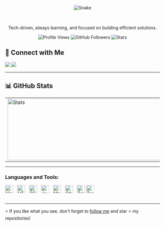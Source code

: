 <div align='center'>

<picture>
  <source srcset="https://raw.githubusercontent.com/alvinwills/alvinwills/output/github-snake-dark.svg" media="(prefers-color-scheme: dark)" />
  <source srcset="https://raw.githubusercontent.com/alvinwills/alvinwills/output/github-snake.svg" media="(prefers-color-scheme: light)" />
  <img src="https://raw.githubusercontent.com/alvinwills/alvinwills/output/github-snake.svg" alt="Snake" />
</picture>
</div>

<br>
<br>

<p align='center'>Tech-driven, always learning, and focused on building efficient solutions.</p>

<div align="center">
  
  ![Profile Views](https://komarev.com/ghpvc/?username=alvinwills&logoColor=red&color=blue)
  ![GitHub Followers](https://img.shields.io/github/followers/alvinwills?label=Followers&style=default)
  ![Stars](https://img.shields.io/github/stars/alvinwills?label=Stars&style=default)
</div>


## 🤝 Connect with Me

<a href="https://www.linkedin.com/in/alvin-abia-williams-a315b8339/" target="_blank"><img src="https://img.shields.io/badge/LinkedIn-%230077B5.svg?style=flat&logo=linkedin&logoColor=white"/></a>
<a href="mailto:abiawilliamsa@gmail.com"><img src="https://img.shields.io/badge/Email-%23D14836.svg?style=flat&logo=gmail&logoColor=white"/></a>

---

## 📊 GitHub Stats

|                                                                                                                                          |                                                                                                                                                    |
| ---------------------------------------------------------------------------------------------------------------------------------------- | -------------------------------------------------------------------------------------------------------------------------------------------------- |
| <picture><source srcset="https://github-readme-stats.vercel.app/api?username=alvinwills&show_icons=true&theme=radical" media="(prefers-color-scheme: dark)" /><source srcset="https://github-readme-stats.vercel.app/api?username=alvinwills&show_icons=true&theme=default" media="(prefers-color-scheme: light)" /><img src="https://github-readme-stats.vercel.app/api?username=alvinwills&show_icons=true&theme=default" alt="Stats" width="500" height="200"  /></picture>|  <picture><source srcset="https://github-readme-stats.vercel.app/api/top-langs/?username=alvinwills&layout=compact&theme=radical" media="(prefers-color-scheme: dark)" /><source srcset="https://github-readme-stats.vercel.app/api/top-langs/?username=alvinwills&layout=compact&theme=default" media="(prefers-color-scheme: light)" /><img src="https://github-readme-stats.vercel.app/api/top-langs/?username=alvinwills&layout=compact&theme=default" width="500" height="200" /></picture>|

---

### Languages and Tools:

<img align="left" alt="Visual Studio Code" width="26px" src="https://cdn.jsdelivr.net/gh/devicons/devicon/icons/vscode/vscode-original.svg" style="padding-right:10px;" />

<img align="left" alt="HTML5" width="26px" src="https://cdn.jsdelivr.net/gh/devicons/devicon/icons/html5/html5-original.svg" style="padding-right:10px;" />
<img align="left" alt="CSS3" width="26px" src="https://cdn.jsdelivr.net/gh/devicons/devicon/icons/css3/css3-original.svg" style="padding-right:10px;" />
<img align="left" alt="JavaScript" width="26px" src="https://cdn.jsdelivr.net/gh/devicons/devicon/icons/javascript/javascript-original.svg" style="padding-right:10px;" />


<img align="left" alt="MongoDB" width="26px" src="https://cdn.jsdelivr.net/gh/devicons/devicon/icons/mongodb/mongodb-original.svg" style="padding-right:10px;" />

<img align="left" alt="Git" width="26px" src="https://cdn.jsdelivr.net/gh/devicons/devicon/icons/git/git-original.svg" style="padding-right:10px;" />



<picture>
  <source srcset="github-dark.svg" media="(prefers-color-scheme: dark)" />
  <source srcset="github-light.svg" media="(prefers-color-scheme: light)" />
  <img src="github-light.svg" alt="Terminal" width="26px" />
</picture>
<picture>
  <source srcset="terminal-dark.svg" media="(prefers-color-scheme: dark)" />
  <source srcset="terminal-light.svg" media="(prefers-color-scheme: light)" />
  <img src="terminal-light.svg" alt="Terminal" width="26px" />
</picture>
<br />
<br />

---
⭐️ If you like what you see, don't forget to [follow me](https://github.com/alvinwills) and star ⭐ my repositories!
